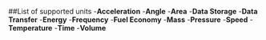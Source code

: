 ##List of supported units
-**Acceleration**
-**Angle**
-**Area**
-**Data Storage**
-**Data Transfer**
-**Energy**
-**Frequency**
-**Fuel Economy**
-**Mass**
-**Pressure**
-**Speed**
-**Temperature**
-**Time**
-**Volume**
